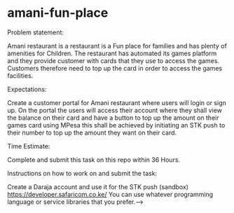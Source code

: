 # amani-fun-place
Problem statement:

Amani restaurant is a restaurant is a Fun place for families and has plenty of amenities for Children. The restaurant has automated its games platform and they provide customer with cards that they use to access the games. Customers therefore need to top up the card in order to access the games facilities.

Expectations:

Create a customer portal for Amani restaurant where users will login or sign up. On the portal the users will access their account where they shall view the balance on their card and have a button to top up the amount on their games card using MPesa this shall be achieved by initiating an STK push to their number to top up the amount they want on their card.

Time Estimate:

Complete and submit this task on this repo within 36 Hours.

Instructions on how to work on and submit the task:

Create a Daraja account and use it for the STK push (sandbox) https://developer.safaricom.co.ke/ You can use whatever programming language or service libraries that you prefer.-->

